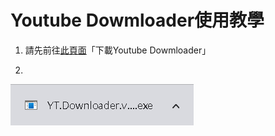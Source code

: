 # Youtube Dowmloader使用教學
1. 請先前往[此頁面](https://github.com/AllenXiao1230/yt_download/blob/main/README.md)「下載Youtube Dowmloader」

2.
![Alt text](./MD_data/1.png)
